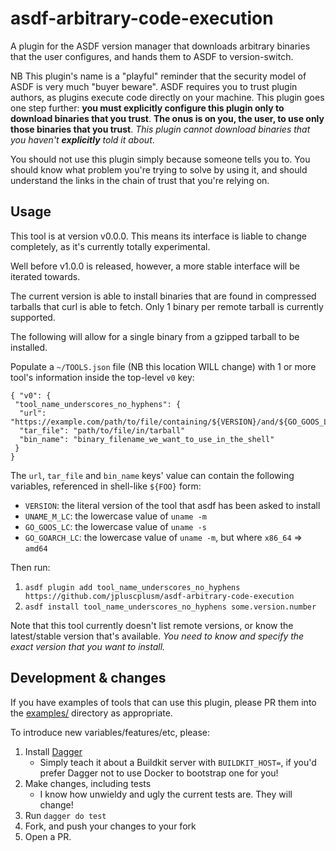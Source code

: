 # asdf-arbitrary-code-execution

A plugin for the ASDF version manager that downloads arbitrary binaries that
the user configures, and hands them to ASDF to version-switch.

NB This plugin's name is a "playful" reminder that the security model of ASDF
is very much "buyer beware". ASDF requires you to trust plugin authors, as
plugins execute code directly on your machine. This plugin goes one step
further: **you must explicitly configure this plugin only to download
binaries that you trust**. **The onus is on you, the user, to use only those
binaries that you trust**. _This plugin cannot download binaries that you
haven't **explicitly** told it about_.

You should not use this plugin simply because someone tells you to. You should
know what problem you're trying to solve by using it, and should understand the
links in the chain of trust that you're relying on.

## Usage

This tool is at version v0.0.0. This means its interface is liable to change
completely, as it's currently totally experimental.

Well before v1.0.0 is released, however, a more stable interface will be
iterated towards.

The current version is able to install binaries that are found in compressed
tarballs that curl is able to fetch. Only 1 binary per remote tarball is
currently supported.

The following will allow for a single binary from a gzipped tarball to be
installed.

Populate a `~/TOOLS.json` file (NB this location WILL change) with 1 or more
tool's information inside the top-level `v0` key:

```
{ "v0": {
 "tool_name_underscores_no_hyphens": {
  "url": "https://example.com/path/to/file/containing/${VERSION}/and/${GO_GOOS_LC}/and/${GO_GOARCH_LC}/vars.tgz"
  "tar_file": "path/to/file/in/tarball"
  "bin_name": "binary_filename_we_want_to_use_in_the_shell"
 }
}
```

The `url`, `tar_file` and `bin_name` keys' value can contain the following
variables, referenced in shell-like `${FOO}` form:

- `VERSION`: the literal version of the tool that asdf has been asked to install
- `UNAME_M_LC`: the lowercase value of `uname -m`
- `GO_GOOS_LC`: the lowercase value of `uname -s`
- `GO_GOARCH_LC`: the lowercase value of `uname -m`, but where `x86_64` => `amd64`

Then run:

1. `asdf plugin add tool_name_underscores_no_hyphens https://github.com/jpluscplusm/asdf-arbitrary-code-execution`
1. `asdf install tool_name_underscores_no_hyphens some.version.number`

Note that this tool currently doesn't list remote versions, or know the
latest/stable version that's available. *You need to know and specify the
exact version that you want to install.*

## Development & changes

If you have examples of tools that can use this plugin, please PR them into the
[examples/](examples/) directory as appropriate.

To introduce new variables/features/etc, please:

1. Install [Dagger](https://docs.dagger.io/1200/local-dev)
   - Simply teach it about a Buildkit server with `BUILDKIT_HOST=`, if you'd
     prefer Dagger not to use Docker to bootstrap one for you!
1. Make changes, including tests
   - I know how unwieldy and ugly the current tests are. They will change!
1. Run `dagger do test`
1. Fork, and push your changes to your fork
1. Open a PR.
